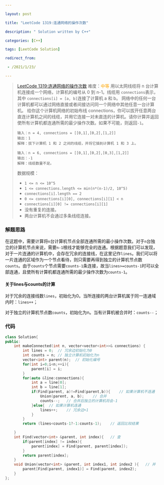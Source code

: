 ```yaml
---

layout: post

title: "LeetCode 1319:连通网络的操作次数"

description: " Solution written by C++"

categories: [C++]

tags: [LeetCode Solution]

redirect_from:

 - /2021/1/23/

---
```


> [LeetCode 1319:连通网络的操作次数](https://leetcode-cn.com/problems/number-of-operations-to-make-network-connected/)
> 难度：<span style="color:orange;">中等</span>
> 	用以太网线缆将 n 台计算机连接成一个网络，计算机的编号从 0 到 n-1。线缆用 `connections`表示，其中 `connections[i] = [a, b]`连接了计算机 a 和 b。
> 	网络中的任何一台计算机都可以通过网络直接或者间接访问同一个网络中其他任意一台计算机。
> 	给你这个计算机网络的初始布线 connections，你可以拔开任意两台直连计算机之间的线缆，并用它连接一对未直连的计算机。请你计算并返回使所有计算机都连通所需的最少操作次数。如果不可能，则返回`-1`。
>
> ```
> 输入：n = 4, connections = [[0,1],[0,2],[1,2]]
> 输出：1
> 解释：拔下计算机 1 和 2 之间的线缆，并将它插到计算机 1 和 3 上。
> ```
>
> ```
> 输入：n = 6, connections = [[0,1],[0,2],[0,3],[1,2]]
> 输出：-1
> 解释：线缆数量不足。
> ```
> 数据规模：
>
> - `1 <= n <= 10^5`
> - `1 <= connections.length <= min(n*(n-1)/2, 10^5)`
> - `connections[i].length == 2`
> - `0 <= connections[i][0], connections[i][1] < n`
> - `connections[i][0] != connections[i][1]`
> - 没有重复的连接。
> - 两台计算机不会通过多条线缆连接。


### 解题思路
在这题中，需要计算将`n`台计算机节点全部连通所需的最小操作次数。对于`n`台独立的计算机节点来说，需要`n-1`根线才能够完全的连通。根据题意我们可以发现，对于一片连通的计算机中，会存在冗余的连接线，在这里记作`lines`。我们可以将一片连通的区域作为一个节点看待，则只需要再得到独立的计算机节点数`counts`。由于`counts`个节点需要`counts-1`条连接，故当`lines>=counts-1`时可以全部连通，且使所有计算机都连通所需的最少操作次数为`counts-1`。

#### 关于lines与counts的计算

对于冗余的连接线数`lines`，初始化为0。当所连接的两台计算机属于同一连通域内时：`lines++`；

对于独立的计算机节点数`counts`，初始化为n。当有计算机被合并时：`counts--`；


### 代码

```cpp
class Solution{
public:
    int makeConnected(int n, vector<vector<int>>& connections) {
        int lines = 0;	// 冗余边初始化为0
        int counts = n;	// 独立计算机初始化为n
        vector<int> parent(n);	// 初始化编号
        for(int i=0;i<n;++i){
            parent[i] = i;
        }
        for(auto &line:connections){
            int a = line[0];
            int b = line[1];
            if(Find(parent, a)!=Find(parent,b)){	// 如果计算机不连通
                Union(parent, a, b);	// 合并
                counts--;	// 合并后独立的计算机将会-1
            }else{	// 如果计算机连通
                lines++;	// 冗余边+1
            }
        }
        return (lines<counts-1?-1:counts-1);	// 返回比较结果

    }
    int Find(vector<int> &parent, int index){	// 查
        if(parent[index] != index){
            parent[index] = Find(parent, parent[index]);
        }
        return parent[index];
    }
    void Union(vector<int> &parent, int index1, int index2 ){	// 并
        parent[Find(parent, index1)] = Find(parent, index2);
    }
};
```